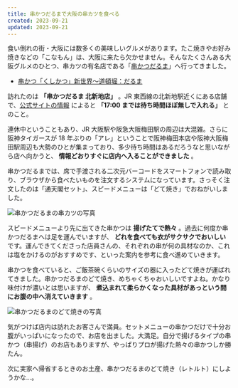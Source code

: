 ```yaml
---
title: 串かつだるまで大阪の串カツを食べる
created: 2023-09-21
updated: 2023-09-21
---
```


食い倒れの街・大阪には数多くの美味しいグルメがあります。たこ焼きやお好み焼きなどの「こなもん」は、大阪に来たら欠かせません。そんなたくさんある大阪グルメのひとつ、串カツの有名店である「[串かつだるま](https://www.kushikatu-daruma.com/)」へ行ってきました。

- [串かつ「くしかつ」新世界～道頓堀：だるま](https://www.kushikatu-daruma.com/)

訪れたのは **「串かつだるま 北新地店」** 。JR 東西線の北新地駅近くにある店舗で、[公式サイトの情報](https://www.kushikatu-daruma.com/tenpo_kitashinchi.html) によると **「17:00 までは待ち時間ほぼ無しで入れる」** とのこと。

連休中ということもあり、JR 大阪駅や阪急大阪梅田駅の周辺は大混雑。さらに阪神タイガースが 18 年ぶりの「アレ」ということで阪神梅田本店や阪神大阪梅田駅周辺も大勢のひとが集まっており、多少待ち時間はあるだろうなと思いながら店へ向かうと、 **情報どおりすぐに店内へ入ることができました** 。

串かつだるまでは、席で手渡される二次元バーコードをスマートフォンで読み取り、ブラウザから食べたいものを注文するシステムになっています。さっそく注文したのは「通天閣セット」、スピードメニューは「どて焼き」でおねがいしました。

![串かつだるまの串カツの写真](4d8a3d9e-a3dc-4746-06b5-2195fc524100)

スピードメニューより先に出てきた串かつは **揚げたてで熱々** 。過去に何度か串かつだるまへは足を運んでいますが、 **どれを食べても衣がサクサクでおいしい** です。運んできてくださった店員さんの、それぞれの串が何の具材なのか、これは塩をかけるのがおすすめです、といった案内を参考に食べ進めていきます。

串かつを食べていると、ご飯茶碗くらいのサイズの器に入ったどて焼きが運ばれてきました。串かつだるまのどて焼き、めちゃくちゃおいしいですよね。かなり味付けが濃いとは思いますが、 **煮込まれて柔らかくなった具材があっという間にお腹の中へ消えていきます** 。

![串かつだるまのどて焼きの写真](84f5d21f-b4cd-47d6-7c07-49da369e9b00)

気がつけば店内は訪れたお客さんで満員。セットメニューの串かつだけで十分お腹がいっぱいになったので、お店を出ました。大満足。自分で揚げるタイプの串かつ（串揚げ）のお店もありますが、やっぱりプロが揚げた熱々の串かつしか勝たん。

次に実家へ帰省するときのお土産、串かつだるまのどて焼き（レトルト）にしようかな…。

